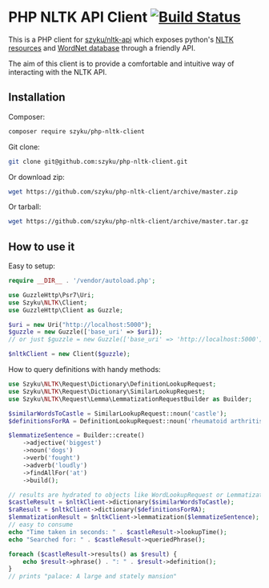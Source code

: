 # PHP NLTK API Client [![Build Status](https://travis-ci.org/szyku/php-nltk-client.svg?branch=master)](https://travis-ci.org/szyku/php-nltk-client)

This is a PHP client for [szyku/nltk-api](https://github.com/szyku/nltk-api) which exposes python's [NLTK resources](http://www.nltk.org/) and [WordNet database](https://wordnet.princeton.edu/) through a friendly API.

The aim of this client is to provide a comfortable and intuitive way of interacting with the NLTK API.

## Installation

Composer:
```bash
composer require szyku/php-nltk-client
```

Git clone:
```bash
git clone git@github.com:szyku/php-nltk-client.git
```

Or download zip:
```bash
wget https://github.com/szyku/php-nltk-client/archive/master.zip 
```

Or tarball:

```bash
wget https://github.com/szyku/php-nltk-client/archive/master.tar.gz
```

## How to use it

Easy to setup:

```php
require __DIR__ . '/vendor/autoload.php';

use GuzzleHttp\Psr7\Uri;
use Szyku\NLTK\Client;
use GuzzleHttp\Client as Guzzle;

$uri = new Uri("http://localhost:5000");
$guzzle = new Guzzle(['base_uri' => $uri]);
// or just $guzzle = new Guzzle(['base_uri' => 'http://localhost:5000']);

$nltkClient = new Client($guzzle);
```

How to query definitions with handy methods:

```php
use Szyku\NLTK\Request\Dictionary\DefinitionLookupRequest;
use Szyku\NLTK\Request\Dictionary\SimilarLookupRequest;
use Szyku\NLTK\Request\Lemma\LemmatizationRequestBuilder as Builder;

$similarWordsToCastle = SimilarLookupRequest::noun('castle');
$definitionsForRA = DefinitionLookupRequest::noun('rheumatoid arthritis');

$lemmatizeSentence = Builder::create()
    ->adjective('biggest')
    ->noun('dogs')
    ->verb('fought')
    ->adverb('loudly')
    ->findAllFor('at')
    ->build();

// results are hydrated to objects like WordLookupRequest or LemmatizationResponse
$castleResult = $nltkClient->dictionary($similarWordsToCastle);
$raResult = $nltkClient->dictionary($definitionsForRA);
$lemmatizationResult = $nltkClient->lemmatization($lemmatizeSentence);
// easy to consume
echo "Time taken in seconds: " . $castleResult->lookupTime();
echo "Searched for: " . $castleResult->queriedPhrase();

foreach ($castleResult->results() as $result) {
    echo $result->phrase() . ": " . $result->definition();
}
// prints "palace: A large and stately mansion"
```
